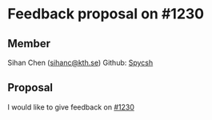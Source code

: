 # Feedback proposal on #1230



 ## Member
 Sihan Chen (sihanc@kth.se)
 Github: [Spycsh](https://github.com/Spycs)
 
 ## Proposal
 
 I would like to give feedback on [#1230](https://github.com/KTH/devops-course/pull/1230)
